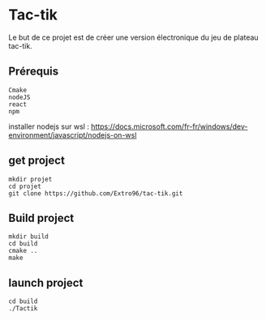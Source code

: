 # Tac-tik
Le but de ce projet est de créer une version électronique du jeu de plateau tac-tik.

## Prérequis
```
Cmake
nodeJS
react
npm
```

installer nodejs sur wsl : https://docs.microsoft.com/fr-fr/windows/dev-environment/javascript/nodejs-on-wsl

## get project
```
mkdir projet
cd projet
git clone https://github.com/Extro96/tac-tik.git
```

## Build project
```
mkdir build
cd build
cmake ..
make
```

## launch project
```
cd build
./Tactik
```
